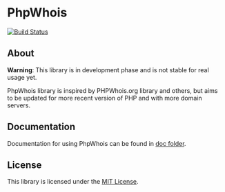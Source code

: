 # PhpWhois

[![Build Status](https://secure.travis-ci.org/maastermedia/phpwhois.png?branch=master)](http://travis-ci.org/maastermedia/phpwhois)

## About

**Warning**: This library is in development phase and is not stable for real usage yet.

PhpWhois library is inspired by PHPWhois.org library and others, but aims to be updated for more recent version of PHP and with more domain servers.

## Documentation

Documentation for using PhpWhois can be found in [doc folder](doc).

## License

This library is licensed under the [MIT License](LICENSE).
